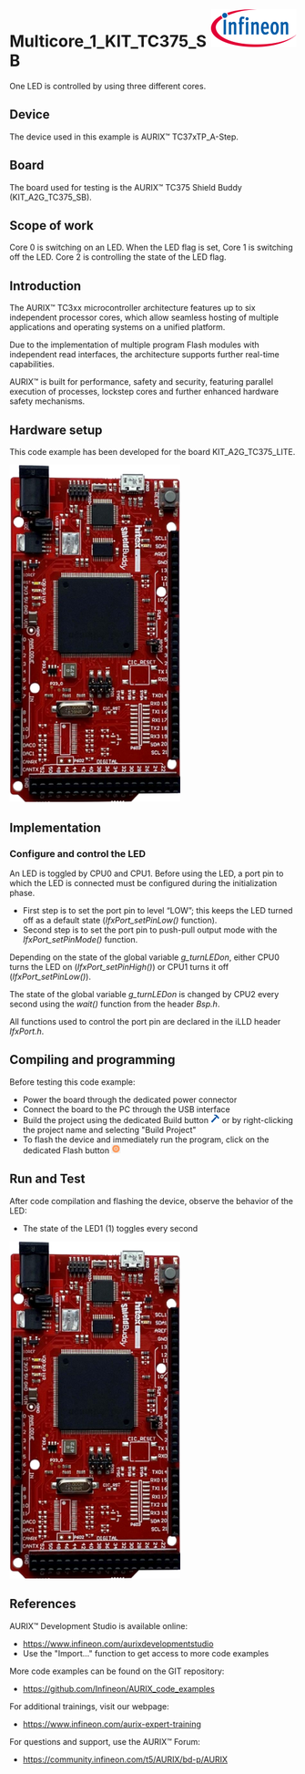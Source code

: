 <img src="./Images/IFX_LOGO_600.gif" align="right" width="150" />  

# Multicore_1_KIT_TC375_SB
One LED is controlled by using three different cores.

## Device  
The device used in this example is AURIX&trade; TC37xTP_A-Step.

## Board  
The board used for testing is the AURIX&trade; TC375 Shield Buddy (KIT_A2G_TC375_SB).

## Scope of work  
Core 0 is switching on an LED. When the LED flag is set, Core 1 is switching off the LED. Core 2 is controlling the state of the LED flag.

## Introduction  
The AURIX&trade; TC3xx microcontroller architecture features up to six independent processor cores, which allow seamless hosting of multiple applications and operating systems on a unified platform.

Due to the implementation of multiple program Flash modules with independent read interfaces, the architecture supports further real-time capabilities.

AURIX&trade; is built for performance, safety and security, featuring parallel execution of processes, lockstep cores and further enhanced hardware safety mechanisms.

## Hardware setup  
This code example has been developed for the board KIT_A2G_TC375_LITE.

<img src="./Images/TC375_Shield_Buddy_Top_View.png" width="300" /> 

## Implementation

### Configure and control the LED
An LED is toggled by CPU0 and CPU1. Before using the LED, a port pin to which the LED is connected must be configured during the initialization phase.
- First step is to set the port pin to level “LOW”; this keeps the LED turned off as a default state (*IfxPort_setPinLow()* function).
- Second step is to set the port pin to push-pull output mode with the *IfxPort_setPinMode()* function.

Depending on the state of the global variable *g_turnLEDon*, either CPU0 turns the LED on (*IfxPort_setPinHigh()*) or CPU1 turns it off (*IfxPort_setPinLow()*). 

The state of the global variable *g_turnLEDon* is changed by CPU2 every second using the *wait()* function from the header *Bsp.h*.

All functions used to control the port pin are declared in the iLLD header *IfxPort.h*.

## Compiling and programming  
Before testing this code example:  
- Power the board through the dedicated power connector
- Connect the board to the PC through the USB interface  
- Build the project using the dedicated Build button <img src="./Images/build_activeproj.gif" /> or by right-clicking the project name and selecting "Build Project"  
- To flash the device and immediately run the program, click on the dedicated Flash button <img src="./Images/Widget_Flash.png" width="16"/>

## Run and Test
After code compilation and flashing the device, observe the behavior of the LED:
- The state of the LED1 (1) toggles every second

<img src="./Images/TC375_Shield_Buddy_Top_View_Run_and_Test.png" width="300" />

## References  

AURIX&trade; Development Studio is available online:  
- <https://www.infineon.com/aurixdevelopmentstudio>  
- Use the "Import..." function to get access to more code examples  

More code examples can be found on the GIT repository:  
- <https://github.com/Infineon/AURIX_code_examples>  

For additional trainings, visit our webpage:  
- <https://www.infineon.com/aurix-expert-training>  

For questions and support, use the AURIX&trade; Forum:  
- <https://community.infineon.com/t5/AURIX/bd-p/AURIX>  